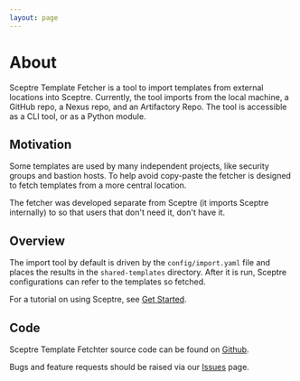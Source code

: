 ```yaml
---
layout: page
---
```


# About

Sceptre Template Fetcher is a tool to import templates from external locations into Sceptre. Currently, the tool imports from the local machine, 
a GitHub repo, a Nexus repo, and an Artifactory Repo.
The tool is accessible as a CLI tool, or as a Python module.


## Motivation

Some templates are used by many independent projects, like security groups and bastion hosts. To help avoid copy-paste the fetcher is designed 
to fetch templates from a more central location.

The fetcher was developed separate from Sceptre (it imports Sceptre internally) to so that users that don't need it, don't have it.


## Overview

The import tool by default is driven by the ``config/import.yaml`` file and places the results in the ``shared-templates`` directory. After it is run,
Sceptre configurations can refer to the templates so fetched.

For a tutorial on using Sceptre, see [Get Started](https://sceptre.cloudreach.com/latest/docs/get_started.html).


## Code

Sceptre Template Fetchter source code can be found on [Github](https://github.intuit.com/SBSEG-EPIC/sceptre-template-fetcher).

Bugs and feature requests should be raised via our [Issues](https://github.intuit.com/SBSEG-EPIC/sceptre-template-fetcher/issues) page.
